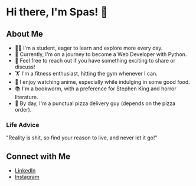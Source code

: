 # Hi there, I'm Spas! 👋

## About Me
- 👨‍🎓 I'm a student, eager to learn and explore more every day.
- 🌱 Currently, I'm on a journey to become a Web Developer with Python.
- 👬 Feel free to reach out if you have something exciting to share or discuss!
- 🏋️ I'm a fitness enthusiast, hitting the gym whenever I can.
- 🍱 I enjoy watching anime, especially while indulging in some good food.
- 📚 I'm a bookworm, with a preference for Stephen King and horror literature.
- 🍕 By day, I'm a punctual pizza delivery guy (depends on the pizza order).

### Life Advice
"Reality is shit, so find your reason to live, and never let it go!"

## Connect with Me
- [LinkedIn](https://www.linkedin.com/in/spas-mihaylov-452a32215/)
- [Instagram](https://www.instagram.com/spas52/?hl=bg)
